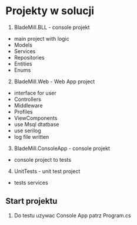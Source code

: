# Projekty w solucji

1. BladeMill.BLL - console projekt
- main project with logic
- Models
- Services
- Repositories
- Entities
- Enums
2. BladeMill.Web - Web App project
- interface for user
- Controllers
- Middleware
- Profiles
- ViewComponents
- use Msql dtatbase
- use serilog
- log file written
3. BladeMill.ConsoleApp - console projekt
- console project to tests
4. UnitTests - unit test project
- tests services

## Start projektu
1. Do testu uzywac Console App patrz Program.cs

